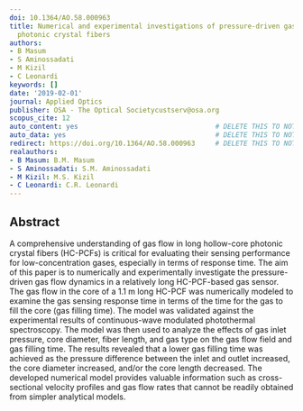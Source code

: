```yaml
---
doi: 10.1364/AO.58.000963
title: Numerical and experimental investigations of pressure-driven gas flow in hollow-core
  photonic crystal fibers
authors:
- B Masum
- S Aminossadati
- M Kizil
- C Leonardi
keywords: []
date: '2019-02-01'
journal: Applied Optics
publisher: OSA - The Optical Societycustserv@osa.org
scopus_cite: 12
auto_content: yes                                  # DELETE THIS TO NOT AUTO GENERATE CONTENT
auto_data: yes                                     # DELETE THIS TO NOT AUTO GENERATE METADATA
redirect: https://doi.org/10.1364/AO.58.000963     # DELETE THIS TO NOT REDIRECT
realauthors:
- B Masum: B.M. Masum
- S Aminossadati: S.M. Aminossadati
- M Kizil: M.S. Kizil
- C Leonardi: C.R. Leonardi
---
```



## Abstract
A comprehensive understanding of gas flow in long hollow-core photonic crystal fibers (HC-PCFs) is critical for evaluating their sensing performance for low-concentration gases, especially in terms of response time. The aim of this paper is to numerically and experimentally investigate the pressure-driven gas flow dynamics in a relatively long HC-PCF-based gas sensor. The gas flow in the core of a 1.1 m long HC-PCF was numerically modeled to examine the gas sensing response time in terms of the time for the gas to fill the core (gas filling time). The model was validated against the experimental results of continuous-wave modulated photothermal spectroscopy. The model was then used to analyze the effects of gas inlet pressure, core diameter, fiber length, and gas type on the gas flow field and gas filling time. The results revealed that a lower gas filling time was achieved as the pressure difference between the inlet and outlet increased, the core diameter increased, and/or the core length decreased. The developed numerical model provides valuable information such as cross-sectional velocity profiles and gas flow rates that cannot be readily obtained from simpler analytical models.
